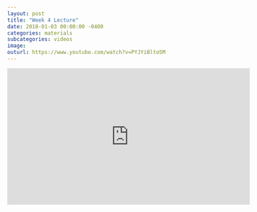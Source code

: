 ```yaml
---
layout: post
title: "Week 4 Lecture"
date: 2018-01-03 00:00:00 -0400
categories: materials
subcategories: videos
image:
outurl: https://www.youtube.com/watch?v=PYJYiBlto5M
---
```


<iframe width="560" height="315" src="https://www.youtube.com/embed/PYJYiBlto5M" frameborder="0" allow="autoplay; encrypted-media" allowfullscreen></iframe>
